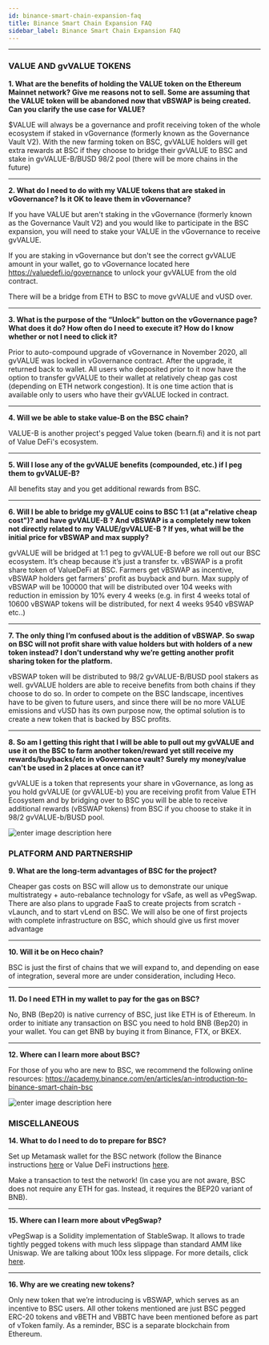 ```yaml
---
id: binance-smart-chain-expansion-faq
title: Binance Smart Chain Expansion FAQ
sidebar_label: Binance Smart Chain Expansion FAQ
---
```

---

### VALUE AND gvVALUE TOKENS


**1. What are the benefits of holding the VALUE token on the Ethereum Mainnet network? Give me reasons not to sell. Some are assuming that the VALUE token will be abandoned now that vBSWAP is being created. Can you clarify the use case for VALUE?**

$VALUE will always be a governance and profit receiving token of the whole ecosystem if staked in vGovernance (formerly known as the Governance Vault V2). With the new farming token on BSC, gvVALUE holders will get extra rewards at BSC if they choose to bridge their gvVALUE to BSC and stake in gvVALUE-B/BUSD 98/2 pool (there will be more chains in the future)

---

**2. What do I need to do with my VALUE tokens that are staked in vGovernance? Is it OK to leave them in vGovernance?**

If you have VALUE but aren't staking in the vGovernance (formerly known as the Governance Vault V2) and you would like to participate in the BSC expansion, you will need to stake your VALUE in the vGovernance to receive gvVALUE. 

If you are staking in vGovernance but don't see the correct gvVALUE amount in your wallet, go to vGovernance located here https://valuedefi.io/governance to unlock your gvVALUE from the old contract.

There will be a bridge from ETH to BSC to move gvVALUE and vUSD over.

---

**3. What is the purpose of the “Unlock” button on the vGovernance page? What does it do? How often do I need to execute it? How do I know whether or not I need to click it?**

Prior to auto-compound upgrade of vGovernance in November 2020, all gvVALUE was locked in vGovernance contract. After the upgrade, it returned back to wallet. All users who deposited prior to it now have the option to transfer gvVALUE to their wallet at relatively cheap gas cost (depending on ETH network congestion). It is one time action that is available only to users who have their gvVALUE locked in contract.

---

**4. Will we be able to stake value-B on the BSC chain?**

VALUE-B is another project's pegged Value token (bearn.fi) and it is not part of Value DeFi's ecosystem.

---

**5. Will I lose any of the gvVALUE benefits (compounded, etc.) if I peg them to gvVALUE-B?**

All benefits stay and you get additional rewards from BSC.

---

**6. Will I be able to bridge my gVALUE coins to BSC 1:1 (at a"relative cheap cost")? and have gvVALUE-B ? And vBSWAP is a completely new token not directly related to my VALUE/gvVALUE-B ? If yes, what will be the initial price for vBSWAP and max supply?** 

gvVALUE will be bridged  at 1:1 peg to gvVALUE-B before we roll out our BSC ecosystem. It’s cheap because it’s just a transfer tx. 
vBSWAP is a profit share token of ValueDeFi at BSC. Farmers get vBSWAP as incentive, vBSWAP holders get farmers' profit as buyback and burn. Max supply of vBSWAP will be 100000 that will be distributed over 104 weeks with reduction in emission by 10% every 4 weeks (e.g. in first 4 weeks total of 10600 vBSWAP tokens will be distributed, for next 4 weeks 9540 vBSWAP etc..)

---

**7. The only thing I’m confused about is the addition of vBSWAP. So swap on BSC will not profit share with value holders but with holders of a new token instead? I don’t understand why we’re getting another profit sharing token for the platform.**

vBSWAP token will be distributed to 98/2 gvVALUE-B/BUSD pool stakers as well. gvVALUE holders are able to receive benefits from both chains if they choose to do so. In order to compete on the BSC landscape, incentives have to be given to future users, and since there will be no more VALUE emissions and vUSD has its own purpose now, the optimal solution is to create a new token that is backed by BSC profits.

---

**8. So am I getting this right that I will be able to pull out my gvVALUE and use it on the BSC to farm another token/reward yet still receive my rewards/buybacks/etc in vGovernance vault? Surely my money/value can't be used in 2 places at once can it?**

gvVALUE is a token that represents your share in vGovernance, as long as you hold gvVALUE (or gvVALUE-b) you are receiving profit from Value ETH Ecosystem and by bridging over to BSC you will be able to receive additional rewards (vBSWAP tokens) from BSC if you choose to stake it in 98/2 gvVALUE-b/BUSD pool.



![enter image description here](https://miro.medium.com/max/700/1*a81g73R8alhkV0TL9CPsng.png)


### PLATFORM AND PARTNERSHIP


**9. What are the long-term advantages of BSC for the project?**

Cheaper gas costs on BSC will allow us to demonstrate our unique multistrategy + auto-rebalance technology for vSafe, as well as vPegSwap. There are also plans to upgrade FaaS to create projects from scratch - vLaunch, and to start vLend on BSC. We will also be one of first projects with complete infrastructure on BSC, which should give us first mover advantage
 
---

**10. Will it be on Heco chain?**

BSC is just the first of chains that we will expand to, and depending on ease of integration, several more are under consideration, including Heco.

---

**11. Do I need ETH in my wallet to pay for the gas on BSC?**

No, BNB (Bep20) is native currency of BSC, just like ETH is of Ethereum. In order to initiate any transaction on BSC you need to hold BNB (Bep20) in your wallet. You can get BNB by buying it from Binance, FTX, or BKEX.

---

**12. Where can I learn more about BSC?**

For those of you who are new to BSC, we recommend the following online resources:
https://academy.binance.com/en/articles/an-introduction-to-binance-smart-chain-bsc 




![enter image description here](https://miro.medium.com/max/700/1*a81g73R8alhkV0TL9CPsng.png)


### MISCELLANEOUS

**14. What to do I need to do to prepare for BSC?**

Set up Metamask wallet for the BSC network (follow the Binance instructions [here](https://academy.binance.com/en/articles/connecting-metamask-to-binance-smart-chain) or Value DeFi instructions [here](https://docs.valuedefi.io/binance-smart-chain).

Make a transaction to test the network! (In case you are not aware, BSC does not require any ETH for gas. Instead, it requires the BEP20 variant of BNB).

---

**15. Where can I learn more about vPegSwap?**

vPegSwap is a Solidity implementation of StableSwap. It allows to trade tightly pegged tokens with much less slippage than standard AMM like Uniswap. We are talking about 100x less slippage. For more details, click [here](https://www.curve.fi/stableswap-paper.pdf).

---

**16. Why are we creating new tokens?**

Only new token that we’re introducing is vBSWAP, which serves as an incentive to BSC users. All other tokens mentioned are just BSC pegged ERC-20 tokens and vBETH and VBBTC have been mentioned before as part of vToken family. As a reminder, BSC is a separate blockchain from Ethereum. 
